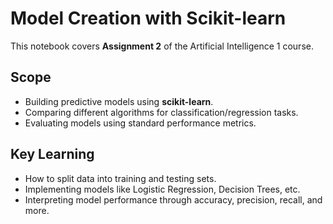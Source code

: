# Model Creation with Scikit-learn

This notebook covers **Assignment 2** of the Artificial Intelligence 1 course.

## Scope
- Building predictive models using **scikit-learn**.
- Comparing different algorithms for classification/regression tasks.
- Evaluating models using standard performance metrics.

## Key Learning
- How to split data into training and testing sets.
- Implementing models like Logistic Regression, Decision Trees, etc.
- Interpreting model performance through accuracy, precision, recall, and more.
